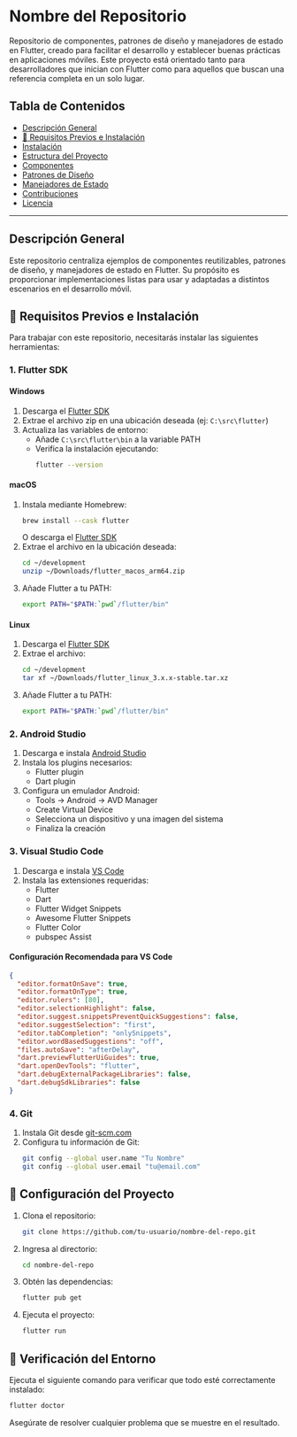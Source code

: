 # Nombre del Repositorio

Repositorio de componentes, patrones de diseño y manejadores de estado en Flutter, creado para facilitar el desarrollo y establecer buenas prácticas en aplicaciones móviles. Este proyecto está orientado tanto para desarrolladores que inician con Flutter como para aquellos que buscan una referencia completa en un solo lugar.

## Tabla de Contenidos
- [Descripción General](#descripción-general)
- [🚀 Requisitos Previos e Instalación](#requisitos-previos-e-instalación)
- [Instalación](#instalación)
- [Estructura del Proyecto](#estructura-del-proyecto)
- [Componentes](#componentes)
- [Patrones de Diseño](#patrones-de-diseño)
- [Manejadores de Estado](#manejadores-de-estado)
- [Contribuciones](#contribuciones)
- [Licencia](#licencia)

---

## Descripción General
Este repositorio centraliza ejemplos de componentes reutilizables, patrones de diseño, y manejadores de estado en Flutter. Su propósito es proporcionar implementaciones listas para usar y adaptadas a distintos escenarios en el desarrollo móvil.


## 🚀 Requisitos Previos e Instalación

Para trabajar con este repositorio, necesitarás instalar las siguientes herramientas:

### 1. Flutter SDK

#### Windows
1. Descarga el [Flutter SDK](https://docs.flutter.dev/get-started/install/windows)
2. Extrae el archivo zip en una ubicación deseada (ej: `C:\src\flutter`)
3. Actualiza las variables de entorno:
   - Añade `C:\src\flutter\bin` a la variable PATH
   - Verifica la instalación ejecutando:
     ```bash
     flutter --version
     ```

#### macOS
1. Instala mediante Homebrew:
   ```bash
   brew install --cask flutter
   ```
   O descarga el [Flutter SDK](https://docs.flutter.dev/get-started/install/macos)
2. Extrae el archivo en la ubicación deseada:
   ```bash
   cd ~/development
   unzip ~/Downloads/flutter_macos_arm64.zip
   ```
3. Añade Flutter a tu PATH:
   ```bash
   export PATH="$PATH:`pwd`/flutter/bin"
   ```

#### Linux
1. Descarga el [Flutter SDK](https://docs.flutter.dev/get-started/install/linux)
2. Extrae el archivo:
   ```bash
   cd ~/development
   tar xf ~/Downloads/flutter_linux_3.x.x-stable.tar.xz
   ```
3. Añade Flutter a tu PATH:
   ```bash
   export PATH="$PATH:`pwd`/flutter/bin"
   ```

### 2. Android Studio

1. Descarga e instala [Android Studio](https://developer.android.com/studio)
2. Instala los plugins necesarios:
   - Flutter plugin
   - Dart plugin
3. Configura un emulador Android:
   - Tools → Android → AVD Manager
   - Create Virtual Device
   - Selecciona un dispositivo y una imagen del sistema
   - Finaliza la creación

### 3. Visual Studio Code

1. Descarga e instala [VS Code](https://code.visualstudio.com/)
2. Instala las extensiones requeridas:
   - Flutter
   - Dart
   - Flutter Widget Snippets
   - Awesome Flutter Snippets
   - Flutter Color
   - pubspec Assist

#### Configuración Recomendada para VS Code

```json
{
  "editor.formatOnSave": true,
  "editor.formatOnType": true,
  "editor.rulers": [80],
  "editor.selectionHighlight": false,
  "editor.suggest.snippetsPreventQuickSuggestions": false,
  "editor.suggestSelection": "first",
  "editor.tabCompletion": "onlySnippets",
  "editor.wordBasedSuggestions": "off",
  "files.autoSave": "afterDelay",
  "dart.previewFlutterUiGuides": true,
  "dart.openDevTools": "flutter",
  "dart.debugExternalPackageLibraries": false,
  "dart.debugSdkLibraries": false
}
```

### 4. Git

1. Instala Git desde [git-scm.com](https://git-scm.com/)
2. Configura tu información de Git:
   ```bash
   git config --global user.name "Tu Nombre"
   git config --global user.email "tu@email.com"
   ```

## 🔧 Configuración del Proyecto

1. Clona el repositorio:
   ```bash
   git clone https://github.com/tu-usuario/nombre-del-repo.git
   ```

2. Ingresa al directorio:
   ```bash
   cd nombre-del-repo
   ```

3. Obtén las dependencias:
   ```bash
   flutter pub get
   ```

4. Ejecuta el proyecto:
   ```bash
   flutter run
   ```

## 📱 Verificación del Entorno

Ejecuta el siguiente comando para verificar que todo esté correctamente instalado:
```bash
flutter doctor
```

Asegúrate de resolver cualquier problema que se muestre en el resultado.

